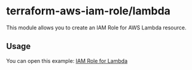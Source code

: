 terraform-aws-iam-role/lambda
=============================
This module allows you to create an IAM Role for AWS Lambda resource.


Usage
-----
You can open this example: [IAM Role for Lambda](https://github.com/traveloka/terraform-aws-iam-role/tree/master/examples/lambda-role)
